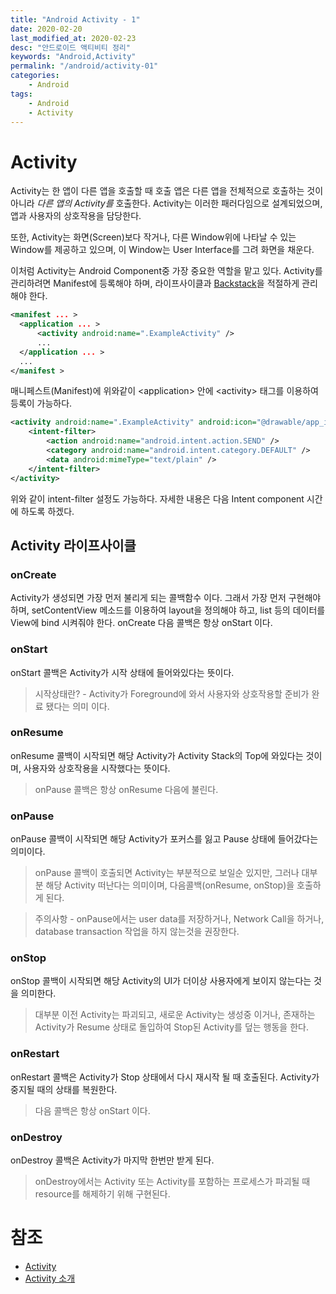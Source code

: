 ```yaml
---
title: "Android Activity - 1"
date: 2020-02-20
last_modified_at: 2020-02-23
desc: "안드로이드 액티비티 정리"
keywords: "Android,Activity"
permalink: "/android/activity-01"
categories: 
    - Android
tags: 
    - Android
    - Activity
---
```


# Activity

Activity는 한 앱이 다른 앱을 호출할 때 호출 앱은 다른 앱을 전체적으로 호출하는 것이 아니라 _다른 앱의 Activity를_ 호출한다. Activity는 이러한 패러다임으로 설계되었으며, 앱과 사용자의 상호작용을 담당한다.

또한, Activity는 화면(Screen)보다 작거나, 다른 Window위에 나타날 수 있는 Window를 제공하고 있으며, 이 Window는 User Interface를 그려 화면을 채운다.

이처럼 Activity는 Android Component중 가장 중요한 역할을 맡고 있다. Activity를 관리하려면 Manifest에 등록해야 하며, 라이프사이클과 [Backstack](https://gyooha.github.io/seroo/android/backstack)을 적절하게 관리해야 한다.

```xml
<manifest ... >
  <application ... >
      <activity android:name=".ExampleActivity" />
      ...
  </application ... >
  ...
</manifest >
```

매니페스트(Manifest)에 위와같이 \<application> 안에 \<activity> 태그를 이용하여 등록이 가능하다.

```xml
<activity android:name=".ExampleActivity" android:icon="@drawable/app_icon">
    <intent-filter>
        <action android:name="android.intent.action.SEND" />
        <category android:name="android.intent.category.DEFAULT" />
        <data android:mimeType="text/plain" />
    </intent-filter>
</activity>
```

위와 같이 intent-filter 설정도 가능하다. 자세한 내용은 다음 Intent component 시간에 하도록 하겠다.

## Activity 라이프사이클

### onCreate

Activity가 생성되면 가장 먼저 불리게 되는 콜백함수 이다. 그래서 가장 먼저 구현해야 하며, setContentView 메소드를 이용하여 layout을 정의해야 하고, list 등의 데이터를 View에 bind 시켜줘야 한다. onCreate 다음 콜백은 항상 onStart 이다.

### onStart

onStart 콜백은 Activity가 시작 상태에 들어와있다는 뜻이다. 

> 시작상태란? - Activity가 Foreground에 와서 사용자와 상호작용할 준비가 완료 됐다는 의미 이다.

### onResume

onResume 콜백이 시작되면 해당 Activity가 Activity Stack의 Top에 와있다는 것이며, 사용자와 상호작용을 시작했다는 뜻이다.
> onPause 콜백은 항상 onResume 다음에 불린다. 

### onPause

onPause 콜백이 시작되면 해당 Activity가 포커스를 잃고 Pause 상태에 들어갔다는 의미이다. 
> onPause 콜백이 호출되면 Activity는 부분적으로 보일순 있지만, 그러나 대부분 해당 Activity 떠난다는 의미이며, 다음콜백(onResume, onStop)을 호출하게 된다.

> 주의사항 - onPause에서는 user data를 저장하거나, Network Call을 하거나, database transaction 작업을 하지 않는것을 권장한다.

### onStop

onStop 콜백이 시작되면 해당 Activity의 UI가 더이상 사용자에게 보이지 않는다는 것을 의미한다. 

> 대부분 이전 Activity는 파괴되고, 새로운 Activity는 생성중 이거나, 존재하는 Activity가 Resume 상태로 돌입하여 Stop된 Activity를 덮는 행동을 한다.

### onRestart

onRestart 콜백은 Activity가 Stop 상태에서 다시 재시작 될 때 호출된다. Activity가 중지될 때의 상태를 복원한다. 

> 다음 콜백은 항상 onStart 이다.

### onDestroy
onDestroy 콜백은 Activity가 마지막 한번만 받게 된다. 
> onDestroy에서는 Activity 또는 Activity를 포함하는 프로세스가 파괴될 때 resource를 해제하기 위해 구현된다.

# 참조

* [Activity](https://developer.android.com/reference/android/app/Activity)
* [Activity 소개](https://developer.android.com/guide/components/activities/intro-activities)